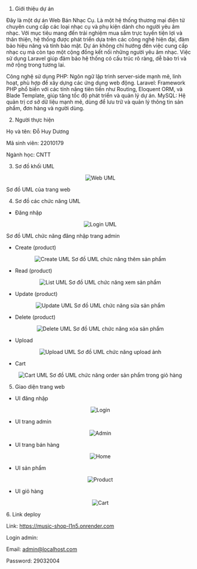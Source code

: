 1. Giới thiệu dự án

Đây là một dự án Web Bán Nhạc Cụ. Là một hệ thống thương mại điện tử chuyên cung cấp các loại nhạc cụ và phụ kiện dành cho người yêu âm nhạc. Với mục tiêu mang đến trải nghiệm mua sắm trực tuyến tiện lợi và thân thiện, hệ thống được phát triển dựa trên các công nghệ hiện đại, đảm bảo hiệu năng và tính bảo mật. Dự án không chỉ hướng đến việc cung cấp nhạc cụ mà còn tạo một cộng đồng kết nối những người yêu âm nhạc. Việc sử dụng Laravel giúp đảm bảo hệ thống có cấu trúc rõ ràng, dễ bảo trì và mở rộng trong tương lai.

Công nghệ sử dụng
PHP: Ngôn ngữ lập trình server-side mạnh mẽ, linh hoạt, phù hợp để xây dựng các ứng dụng web động.
Laravel: Framework PHP phổ biến với các tính năng tiên tiến như Routing, Eloquent ORM, và Blade Template, giúp tăng tốc độ phát triển và quản lý dự án.
MySQL: Hệ quản trị cơ sở dữ liệu mạnh mẽ, dùng để lưu trữ và quản lý thông tin sản phẩm, đơn hàng và người dùng.

2. Người thực hiện

Họ và tên: Đỗ Huy Dương

Mã sinh viên: 22010179

Ngành học: CNTT

3. Sơ đồ khối UML

<p align="center">
  <img src="umls/web.png" alt="Web UML" title="Web UML" />
  
  Sơ đồ UML của trang web
</p>

4. Sơ đồ các chức năng UML

-   Đăng nhập

<p align="center">
  <img src="umls/login.png" alt="Login UML" title="Login UML" />
  
  Sơ đồ UML chức năng đăng nhập trang admin
</p>

-   Create (product)

<p align="center">
  <img src="umls/create.png" alt="Create UML" title="Create UML" />
  Sơ đồ UML chức năng thêm sản phẩm
</p>

-   Read (product)

<p align="center">
  <img src="umls/list.png" alt="List UML" title="List UML" />
  Sơ đồ UML chức năng xem sản phẩm
</p>

-   Update (product)

<p align="center">
  <img src="umls/update.png" alt="Update UML" title="Update UML" />
  Sơ đồ UML chức năng sửa sản phẩm
</p>

-   Delete (product)

<p align="center">
  <img src="umls/delete.png" alt="Delete UML" title="Delete UML" />
  Sơ đồ UML chức năng xóa sản phẩm
</p>

-   Upload

<p align="center">
  <img src="umls/upload.png" alt="Upload UML" title="Upload UML" />
  Sơ đồ UML chức năng upload ảnh
</p>

-   Cart

<p align="center">
  <img src="umls/cart.png" alt="Cart UML" title="Cart UML" />
  Sơ đồ UML chức năng order sản phẩm trong giỏ hàng
</p>

5. Giao diện trang web

-   UI đăng nhập

<p align="center">
  <img src="umls/login-img.png" alt="Login" title="Login" />
</p>

-   UI trang admin

<p align="center">
  <img src="umls/admin-img.png" alt="Admin " title="Admin" />
</p>

-   UI trang bán hàng

<p align="center">
  <img src="umls/home-img.png" alt="Home " title="Home" />
</p>

-   UI sản phẩm

<p align="center">
  <img src="umls/product-img.png" alt="Product " title="Product" />
</p>

-   UI giỏ hàng

<p align="center">
  <img src="umls/cart-img.png" alt="Cart " title="Cart" />
</p>
6. Link deploy

Link: https://music-shop-l1n5.onrender.com

Login admin:

Email: admin@localhost.com

Password: 29032004
